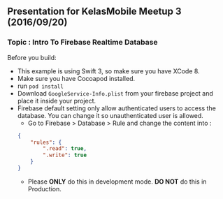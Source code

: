 ## Presentation for KelasMobile Meetup 3 (2016/09/20)
### Topic : Intro To Firebase Realtime Database

Before you build:
- This example is using Swift 3, so make sure you have XCode 8.
- Make sure you have Cocoapod installed.
- run `pod install`
- Download `GoogleService-Info.plist` from your firebase project and place it inside your project.
- Firebase default setting only allow authenticated users to access the database. You can change it so unauthenticated user is allowed.
    - Go to Firebase > Database > Rule and change the content into :
    ```json
    {
        "rules": {
            ".read": true,
            ".write": true
        }
    }
    ```
    - Please **ONLY** do this in development mode. **DO NOT** do this in Production.
